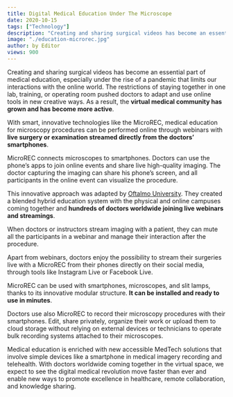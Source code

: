 ```yaml
---
title: Digital Medical Education Under The Microscope
date: 2020-10-15
tags: ["Technology"]
description: "Creating and sharing surgical videos has become an essential part of medical education, especially under the rise of a pandemic that limits our interactions with the online world."
image: "./education-microrec.jpg"
author: by Editor
views: 900
---
```


Creating and sharing surgical videos has become an essential part of medical education, especially under the rise of a pandemic that limits our interactions with the online world. The restrictions of staying together in one lab, training, or operating room pushed doctors to adapt and use online tools in new creative ways. As a result, the <b>virtual medical community has grown and has become more active</b>.

With smart, innovative technologies like the MicroREC, medical education for microscopy procedures can be performed online through webinars with <b>live surgery or examination streamed directly from the doctors’ smartphones</b>.

MicroREC connects microscopes to smartphones. Doctors can use the phone’s apps to join online events and share live high-quality imaging. The doctor capturing the imaging can share his phone’s screen, and all participants in the online event can visualize the procedure.

This innovative approach was adapted by <a href="https://oftalmouniversity.com/" target="t_blank">Oftalmo University</a>. They created a blended hybrid education system with the physical and online campuses coming together and <b>hundreds of doctors worldwide joining live webinars and streamings</b>.

When doctors or instructors stream imaging with a patient, they can mute all the participants in a webinar and manage their interaction after the procedure.

Apart from webinars, doctors enjoy the possibility to stream their surgeries live with a MicroREC from their phones directly on their social media, through tools like Instagram Live or Facebook Live.

MicroREC can be used with smartphones, microscopes, and slit lamps, thanks to its innovative modular structure. <b>It can be installed and ready to use in minutes</b>.

Doctors use also MicroREC to record their microscopy procedures with their smartphones. Edit, share privately, organize their work or upload them to cloud storage without relying on external devices or technicians to operate bulk recording systems attached to their microscopes.

Medical education is enriched with new accessible MedTech solutions that involve simple devices like a smartphone in medical imagery recording and telehealth. With doctors worldwide coming together in the virtual space, we expect to see the digital medical revolution move faster than ever and enable new ways to promote excellence in healthcare, remote collaboration, and knowledge sharing.

